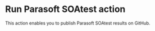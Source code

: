 # Run Parasoft SOAtest action

This action enables you to publish Parasoft SOAtest results on GitHub.